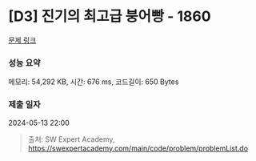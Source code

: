 # [D3] 진기의 최고급 붕어빵 - 1860 

[문제 링크](https://swexpertacademy.com/main/code/problem/problemDetail.do?contestProbId=AV5LsaaqDzYDFAXc) 

### 성능 요약

메모리: 54,292 KB, 시간: 676 ms, 코드길이: 650 Bytes

### 제출 일자

2024-05-13 22:00



> 출처: SW Expert Academy, https://swexpertacademy.com/main/code/problem/problemList.do